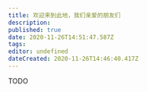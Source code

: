 ```yaml
---
title: 欢迎来到此地，我们亲爱的朋友们
description:
published: true
date: 2020-11-26T14:51:47.587Z
tags:
editor: undefined
dateCreated: 2020-11-26T14:46:40.417Z
---
```


TODO
